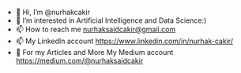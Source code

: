 - 👋 Hi, I’m @nurhakcakir
- 👀 I’m interested in Artificial Intelligence and Data Science:)
- 📫 How to reach me nurhaksaidcakir@gmail.com
- 📫 My LinkedIn account https://www.linkedin.com/in/nurhak-cakir/
- 👀 For my Articles and More My Medium account https://medium.com/@nurhaksaidcakir

<!---
nurhakcakir/nurhakcakir is a ✨ special ✨ repository because its `README.md` (this file) appears on your GitHub profile.
You can click the Preview link to take a look at your changes.
--->
